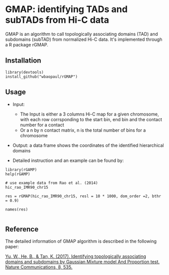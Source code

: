 # GMAP: identifying TADs and subTADs from Hi-C data

GMAP is an algorithm to call topologically associating domains (TAD) and subdomains (subTAD) from normalized Hi-C data.
It's implemented through a R package rGMAP.


## Installation 
```
library(devtools)
install_github("wbaopaul/rGMAP")
```
## Usage
* Input:
  - The Input is either a 3 columns Hi-C map for a given chromosome, with each row corrsponding to the start bin, end bin and the contact number for a contact
  - Or a n by n contact matrix, n is the total number of bins for a chromosome

* Output: a data frame shows the coordinates of the identified hierarchical domains

* Detailed instruction and an example can be found by:
```
library(rGAMP)
help(rGAMP)

# use example data from Rao et al. (2014)
hic_rao_IMR90_chr15

res = rGMAP(hic_rao_IMR90_chr15, resl = 10 * 1000, dom_order =2, bthr = 0.9)

names(res)


```

## Reference
The detailed information of GMAP algorithm is described in the following paper:

[Yu, W., He, B., & Tan, K. (2017). Identifying topologically associating domains and subdomains by Gaussian Mixture model And Proportion test. Nature Communications, 8, 535. ](http://doi.org/10.1038/s41467-017-00478-8)


